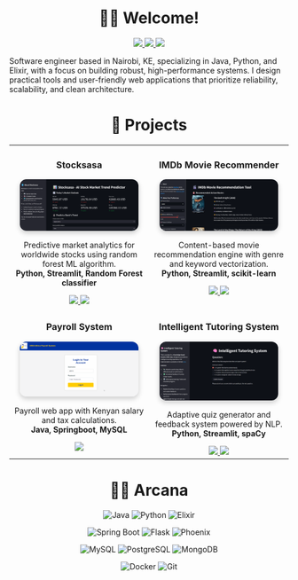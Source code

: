 <h1 align="center">👋🏽 Welcome!</h1>

<p align="center">
  <a href="https://alexraza.tech">
    <img src="https://img.shields.io/badge/-Blog-FFA500?style=for-the-badge&logo=blogger&logoColor=white" />
  </a>
  <a href="https://linkedin.com/in/aa-raza">
    <img src="https://img.shields.io/badge/%20LinkedIn-0077B5?style=for-the-badge&logo=logmein&logoColor=white" />
  </a>
  <a href="https://bsky.app/profile/alexraza.tech">
    <img src="https://img.shields.io/badge/-Bluesky-0055FF?style=for-the-badge&logo=bluesky&logoColor=white" />
  </a>
</p>

Software engineer based in Nairobi, KE, specializing in Java, Python, and Elixir, with a focus on building robust, high-performance systems. I design practical tools and user-friendly web applications that prioritize reliability, scalability, and clean architecture.

<h1 align="center">🦄 Projects</h1>
<table>
  <tr>
    <td width="50%" valign="top" align="center">
      <h3>Stocksasa</h3>
      <a href="https://github.com/lizardcat/stocksasa">
        <img src="assets/stocksasa-demo-reduced.gif" width="90%" alt="Stocksasa" style="border-radius:12px; box-shadow:0 4px 10px rgba(0,0,0,0.2);" />
      </a>
      <p>
        Predictive market analytics for worldwide stocks using random forest ML algorithm.<br/>
        <strong>Python, Streamlit, Random Forest classifier</strong>
      </p>
      <a href="https://github.com/lizardcat/stocksasa">
        <img src="https://img.shields.io/badge/Repo-GitHub-24292e?style=flat&logo=github&logoColor=white"/>
      </a>
      <a href="https://stocksasa.streamlit.app">
        <img src="https://img.shields.io/badge/Demo-Streamlit-FF4B4B?style=flat&logo=streamlit&logoColor=white"/>
      </a>
    </td>

  <td width="50%" valign="top" align="center">
    <h3>IMDb Movie Recommender</h3>
    <a href="https://github.com/lizardcat/python_movie_rec_app">
      <img src="/assets/imdb-demo-reduced.gif" width="90%" alt="IMDb Movie Recommender" style="border-radius:12px; box-shadow:0 4px 10px rgba(0,0,0,0.2);" />
    </a>
    <p>
      Content-based movie recommendation engine with genre and keyword vectorization.<br/>
      <strong>Python, Streamlit, scikit-learn</strong>
    </p>
    <a href="https://github.com/lizardcat/python_movie_rec_app">
      <img src="https://img.shields.io/badge/Repo-GitHub-24292e?style=flat&logo=github&logoColor=white"/>
    </a>
    <a href="https://imdbmovierecs.streamlit.app">
      <img src="https://img.shields.io/badge/Demo-Streamlit-FF4B4B?style=flat&logo=streamlit&logoColor=white"/>
    </a>
  </td>  
  </tr>

  <tr>
    <td width="50%" valign="top" align="center">
      <h3>Payroll System</h3>
       <a href="https://github.com/lizardcat/usiu-payroll-system">
        <img src="/assets/payroll-demo.gif" width="90%" alt="Payroll System" style="border-radius:12px; box-shadow:0 4px 10px rgba(0,0,0,0.2);" />
       </a>
      <p>
        Payroll web app with Kenyan salary and tax calculations.<br/>
        <strong>Java, Springboot, MySQL</strong>
      </p>
      <a href="https://github.com/lizardcat/usiu-payroll-system">
        <img src="https://img.shields.io/badge/Repo-GitHub-24292e?style=flat&logo=github&logoColor=white"/>
      </a>
    </td>

  <td width="50%" valign="top" align="center">
    <h3>Intelligent Tutoring System</h3>
    <a href="https://github.com/lizardcat/intelligent-tutoring-system">
      <img src="/assets/kbs-demo-reduced.gif" width="90%" alt="Intelligent Tutoring System" style="border-radius:12px; box-shadow:0 4px 10px rgba(0,0,0,0.2);" />
    </a>
    <p>
      Adaptive quiz generator and feedback system powered by NLP.<br/>
      <strong>Python, Streamlit, spaCy</strong>
    </p>
    <a href="https://github.com/lizardcat/intelligent-tutoring-system">
      <img src="https://img.shields.io/badge/Repo-GitHub-24292e?style=flat&logo=github&logoColor=white"/>
    </a>
    <a href="https://intelligent-tutoring-system.streamlit.app">
      <img src="https://img.shields.io/badge/Demo-Streamlit-FF4B4B?style=flat&logo=streamlit&logoColor=white"/>
    </a>
  </td>
  </tr>
</table>



<h1 align="center">🧙‍♂️ Arcana</h1>
<div align="center">

![Java](https://img.shields.io/badge/Java-%23ED8B00.svg?style=for-the-badge&logo=openjdk&logoColor=white) ![Python](https://img.shields.io/badge/Python-%2314354C.svg?style=for-the-badge&logo=python&logoColor=white) ![Elixir](https://img.shields.io/badge/Elixir-%234B275F.svg?style=for-the-badge&logo=elixir&logoColor=white) 

![Spring Boot](https://img.shields.io/badge/Spring_Boot-%236DB33F.svg?style=for-the-badge&logo=spring-boot&logoColor=white) ![Flask](https://img.shields.io/badge/Flask-%23000.svg?style=for-the-badge&logo=flask&logoColor=white) ![Phoenix](https://img.shields.io/badge/Phoenix-%23F05439.svg?style=for-the-badge&logo=phoenix-framework&logoColor=white)

![MySQL](https://img.shields.io/badge/MySQL-%234479A1.svg?style=for-the-badge&logo=mysql&logoColor=white) ![PostgreSQL](https://img.shields.io/badge/PostgreSQL-%23336791.svg?style=for-the-badge&logo=postgresql&logoColor=white) ![MongoDB](https://img.shields.io/badge/MongoDB-%2347A248.svg?style=for-the-badge&logo=mongodb&logoColor=white) 

![Docker](https://img.shields.io/badge/Docker-%230db7ed.svg?style=for-the-badge&logo=docker&logoColor=white) ![Git](https://img.shields.io/badge/Git-%23F05033.svg?style=for-the-badge&logo=git&logoColor=white)

</div>
